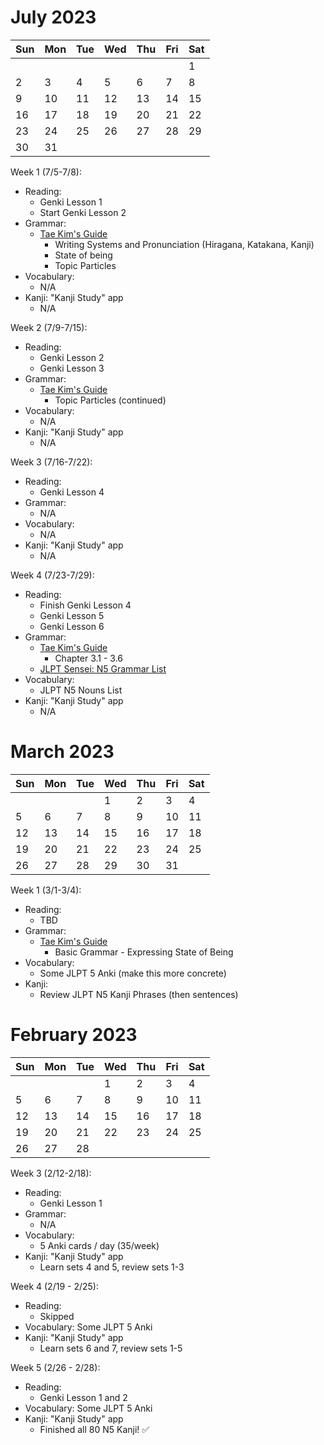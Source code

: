# July 2023

| Sun  | Mon  | Tue  | Wed  | Thu  | Fri  | Sat  |
| ---- | ---- | ---- | ---- | ---- | ---- | ---- |
|      |      |      |      |      |      | 1    |
| 2    | 3    | 4    | 5    | 6    | 7    | 8    |
| 9    | 10   | 11   | 12   | 13   | 14   | 15   |
| 16   | 17   | 18   | 19   | 20   | 21   | 22   |
| 23   | 24   | 25   | 26   | 27   | 28   | 29   |
| 30   |  31  |      |      |      |      |      |

Week 1 (7/5-7/8):
* Reading:
  * Genki Lesson 1
  * Start Genki Lesson 2
* Grammar:
  * [Tae Kim's Guide](http://guidetojapanese.org/learn/grammar)
    * Writing Systems and Pronunciation (Hiragana, Katakana, Kanji)
    * State of being
    * Topic Particles
* Vocabulary:
  * N/A
* Kanji: "Kanji Study" app
  * N/A

Week 2 (7/9-7/15):
* Reading:
  * Genki Lesson 2
  * Genki Lesson 3
* Grammar:
  * [Tae Kim's Guide](http://guidetojapanese.org/learn/grammar)
    * Topic Particles (continued)
* Vocabulary:
  * N/A
* Kanji: "Kanji Study" app
  * N/A

Week 3 (7/16-7/22):
* Reading:
  * Genki Lesson 4
* Grammar:
  * N/A
* Vocabulary:
  * N/A
* Kanji: "Kanji Study" app
  * N/A

Week 4 (7/23-7/29):
* Reading:
  * Finish Genki Lesson 4
  * Genki Lesson 5
  * Genki Lesson 6
* Grammar:
  * [Tae Kim's Guide](http://guidetojapanese.org/learn/grammar)
    * Chapter 3.1 - 3.6
  * [JLPT Sensei: N5 Grammar List](https://jlptsensei.com/jlpt-n5-grammar-list/)
* Vocabulary:
  * JLPT N5 Nouns List
* Kanji: "Kanji Study" app
  * N/A


# March 2023

| Sun  | Mon  | Tue  | Wed  | Thu  | Fri  | Sat  |
| ---- | ---- | ---- | ---- | ---- | ---- | ---- |
|      |      |      | 1    | 2    | 3    | 4    |
| 5    | 6    | 7    | 8    | 9    | 10   | 11   |
| 12   | 13   | 14   | 15   | 16   | 17   | 18   |
| 19   | 20   | 21   | 22   | 23   | 24   | 25   |
| 26   | 27   | 28   | 29   | 30   | 31   |      |

Week 1 (3/1-3/4):
* Reading:
  * TBD
* Grammar:
  * [Tae Kim's Guide](http://guidetojapanese.org/learn/grammar)
    * Basic Grammar - Expressing State of Being
* Vocabulary:
  * Some JLPT 5 Anki (make this more concrete)
* Kanji:
  * Review JLPT N5 Kanji Phrases (then sentences)

# February 2023

| Sun  | Mon  | Tue  | Wed  | Thu  | Fri  | Sat  |
| ---- | ---- | ---- | ---- | ---- | ---- | ---- |
|      |      |      | 1    | 2    | 3    | 4    |
| 5    | 6    | 7    | 8    | 9    | 10   | 11   |
| 12   | 13   | 14   | 15   | 16   | 17   | 18   |
| 19   | 20   | 21   | 22   | 23   | 24   | 25   |
| 26   | 27   | 28   |      |      |      |      |

Week 3 (2/12-2/18):
* Reading:
  * Genki Lesson 1
* Grammar:
  * N/A
* Vocabulary:
  * 5 Anki cards / day (35/week)
* Kanji: "Kanji Study" app
  * Learn sets 4 and 5, review sets 1-3

Week 4 (2/19 - 2/25):
* Reading:
  * Skipped
* Vocabulary: Some JLPT 5 Anki
* Kanji: "Kanji Study" app
  * Learn sets 6 and 7, review sets 1-5

Week 5 (2/26 - 2/28):
* Reading:
  * Genki Lesson 1 and 2
* Vocabulary: Some JLPT 5 Anki
* Kanji: "Kanji Study" app
  * Finished all 80 N5 Kanji! ✅
